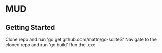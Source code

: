 # MUD

## Getting Started
Clone repo and run 'go get github.com/mattn/go-sqlite3'
Navigate to the cloned repo and run 'go build'
Run the .exe
